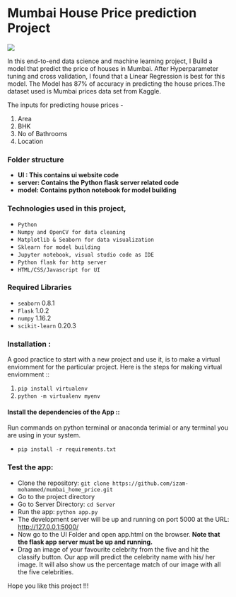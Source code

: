 # Mumbai House Price prediction Project

![](https://github.com/izam-mohammed/mumbai_home_price/blob/main/UI_website.png)

In this end-to-end data science and machine learning project, I Build a model that predict the price of houses in Mumbai. After Hyperparameter tuning and cross validation, I found that a Linear Regression is best for this model. The Model has 87% of accuracy in predicting the house prices.The dataset used is Mumbai prices data set from Kaggle.

The inputs for predicting house prices - 
1) Area
2) BHK
3) No of Bathrooms
4) Location

### Folder structure

* <b>UI : This contains ui website code</b> 
* <b>server: Contains the Python flask server related code</b>
* <b>model: Contains python notebook for model building</b>

### Technologies used in this project,

* `Python`
* `Numpy and OpenCV for data cleaning`
* `Matplotlib & Seaborn for data visualization`
* `Sklearn for model building`
* `Jupyter notebook, visual studio code as IDE`
* `Python flask for http server`
* `HTML/CSS/Javascript for UI`

### Required Libraries

* `seaborn`  0.8.1
* `Flask`  1.0.2
* `numpy`  1.16.2
* `scikit-learn`  0.20.3

### Installation :

A good practice to start with a new project and use it, is to make a virtual enviornment for the particular project. Here is the steps for making virtual enviornment ::

1. `pip install virtualenv`
2. `python -m virtualenv myenv`

#### Install the dependencies of the App ::

Run commands on python terminal or anaconda terimial or any terminal you are using in your system.

* `pip install -r requirements.txt`

### Test the app:

* Clone the repository: `git clone https://github.com/izam-mohammed/mumbai_home_price.git`
* Go to the project directory
* Go to Server Directory: `cd Server`
* Run the app: `python app.py`
* The development server will be up and running on port 5000 at the URL: http://127.0.0.1:5000/
* Now go to the UI Folder and open app.html on the browser. <b>Note that the flask app server must be up and running.</b> 
* Drag an image of your favourite celebrity from the five and hit the classify button. Our app will predict the celebrity name with his/ her image. It will also show us the percentage match of our image with all the five celebrities. 

Hope you like this project !!!
